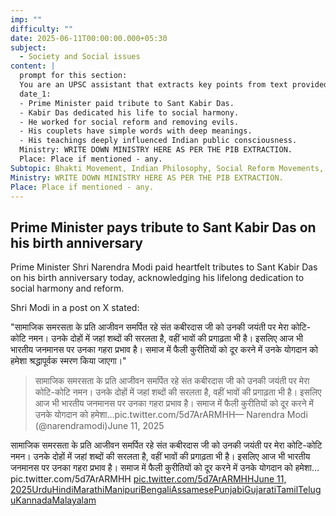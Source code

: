 ```yaml
---
imp: ""
difficulty: ""
date: 2025-06-11T00:00:00.000+05:30
subject:
  - Society and Social issues
content: |
  prompt for this section:
  You are an UPSC assistant that extracts key points from text provided by the user. Output ONLY the key points without additional comments. ENSURE 100% FACTUAL CORRECTNESS. take out the 5 most important from exam perspective. keypoints in a way that it covers the complete content in bullet points, each bullet point not more than 12 words.
  date_1:
  - Prime Minister paid tribute to Sant Kabir Das.
  - Kabir Das dedicated his life to social harmony.
  - He worked for social reform and removing evils.
  - His couplets have simple words with deep meanings.
  - His teachings deeply influenced Indian public consciousness.
  Ministry: WRITE DOWN MINISTRY HERE AS PER THE PIB EXTRACTION.
  Place: Place if mentioned - any.
Subtopic: Bhakti Movement, Indian Philosophy, Social Reform Movements, Indian Society
Ministry: WRITE DOWN MINISTRY HERE AS PER THE PIB EXTRACTION.
Place: Place if mentioned - any.
---
```


## Prime Minister pays tribute to Sant Kabir Das on his birth anniversary

Prime Minister Shri Narendra Modi paid heartfelt tributes to Sant Kabir Das on his birth anniversary today, acknowledging his lifelong dedication to social harmony and reform.

Shri Modi in a post on X stated:

"सामाजिक समरसता के प्रति आजीवन समर्पित रहे संत कबीरदास जी को उनकी जयंती पर मेरा कोटि-कोटि नमन। उनके दोहों में जहां शब्दों की सरलता है, वहीं भावों की प्रगाढ़ता भी है। इसलिए आज भी भारतीय जनमानस पर उनका गहरा प्रभाव है। समाज में फैली कुरीतियों को दूर करने में उनके योगदान को हमेशा श्रद्धापूर्वक स्मरण किया जाएगा।"

> सामाजिक समरसता के प्रति आजीवन समर्पित रहे संत कबीरदास जी को उनकी जयंती पर मेरा कोटि-कोटि नमन। उनके दोहों में जहां शब्दों की सरलता है, वहीं भावों की प्रगाढ़ता भी है। इसलिए आज भी भारतीय जनमानस पर उनका गहरा प्रभाव है। समाज में फैली कुरीतियों को दूर करने में उनके योगदान को हमेशा…pic.twitter.com/5d7ArARMHH— Narendra Modi (@narendramodi)June 11, 2025

सामाजिक समरसता के प्रति आजीवन समर्पित रहे संत कबीरदास जी को उनकी जयंती पर मेरा कोटि-कोटि नमन। उनके दोहों में जहां शब्दों की सरलता है, वहीं भावों की प्रगाढ़ता भी है। इसलिए आज भी भारतीय जनमानस पर उनका गहरा प्रभाव है। समाज में फैली कुरीतियों को दूर करने में उनके योगदान को हमेशा…pic.twitter.com/5d7ArARMHH
[pic.twitter.com/5d7ArARMHH](https://t.co/5d7ArARMHH)[June 11, 2025](https://twitter.com/narendramodi/status/1932650851102834762?ref_src=twsrc%5Etfw)[Urdu](https://pib.gov.in/PressReleasePage.aspx?PRID=2135555)[Hindi](https://pib.gov.in/PressReleasePage.aspx?PRID=2135567)[Marathi](https://pib.gov.in/PressReleasePage.aspx?PRID=2135632)[Manipuri](https://pib.gov.in/PressReleasePage.aspx?PRID=2135644)[Bengali](https://pib.gov.in/PressReleasePage.aspx?PRID=2135618)[Assamese](https://pib.gov.in/PressReleasePage.aspx?PRID=2135579)[Punjabi](https://pib.gov.in/PressReleasePage.aspx?PRID=2135660)[Gujarati](https://pib.gov.in/PressReleasePage.aspx?PRID=2135545)[Tamil](https://pib.gov.in/PressReleasePage.aspx?PRID=2135609)[Telugu](https://pib.gov.in/PressReleasePage.aspx?PRID=2135572)[Kannada](https://pib.gov.in/PressReleasePage.aspx?PRID=2135635)[Malayalam](https://pib.gov.in/PressReleasePage.aspx?PRID=2135571)